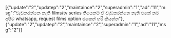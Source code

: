 [{"update":"2","updatep":"2","maintaince":"2","superadmin":"1","ad":"11","msg":"වැඩකරන්නෙ නැති films/tv series තියෙනම් ඒ වැඩකරන්නෙ නැති එකේ නම අපිට whatsapp, request films option එකෙන් හරි කියන්න"},{"update":"2","updatep":"2","maintaince":"2","superadmin":"1","ad":"11","msg":"2"}]
